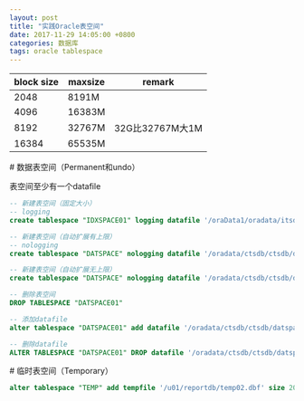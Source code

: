 ```yaml
---
layout: post
title: "实践Oracle表空间"
date: 2017-11-29 14:05:00 +0800
categories: 数据库
tags: oracle tablespace
---
```


| block size | maxsize | remark        |
| ---------- | ------- | ------------- |
| 2048       | 8191M   |               |
| 4096       | 16383M  |               |
| 8192       | 32767M  | 32G比32767M大1M |
| 16384      | 65535M  |               |

\# 数据表空间（Permanent和undo）

表空间至少有一个datafile

```sql
-- 新建表空间（固定大小）
-- logging
create tablespace "IDXSPACE01" logging datafile '/oraData1/oradata/itsdb/idx01.dbf' size 5G  online;
```



```sql
-- 新建表空间（自动扩展有上限）
-- nologging
create tablespace "DATSPACE" nologging datafile '/oradata/ctsdb/ctsdb/datspace.dbf' size 1024M AUTOEXTEND ON NEXT 512M MAXSIZE 10G online;
```



```sql
-- 新建表空间（自动扩展无上限）
create tablespace "DATSPACE" nologging datafile '/oradata/ctsdb/ctsdb/datspace.dbf' size 1024M AUTOEXTEND ON NEXT 512M MAXSIZE unlimited online;
```



```sql
-- 删除表空间
DROP TABLESPACE "DATSPACE01"
```



```sql
-- 添加datafile
alter tablespace "DATSPACE01" add datafile '/oradata/ctsdb/ctsdb/datspace01_01.dbf' size 10G autoextend on next 512M maxsize 32767M;
```



```sql
-- 删除datafile
ALTER TABLESPACE "DATSPACE01" DROP datafile '/oradata/ctsdb/ctsdb/datspace01_1.dbf'
```



\# 临时表空间（Temporary）

```sql
alter tablespace "TEMP" add tempfile '/u01/reportdb/temp02.dbf' size 2048M;
```



